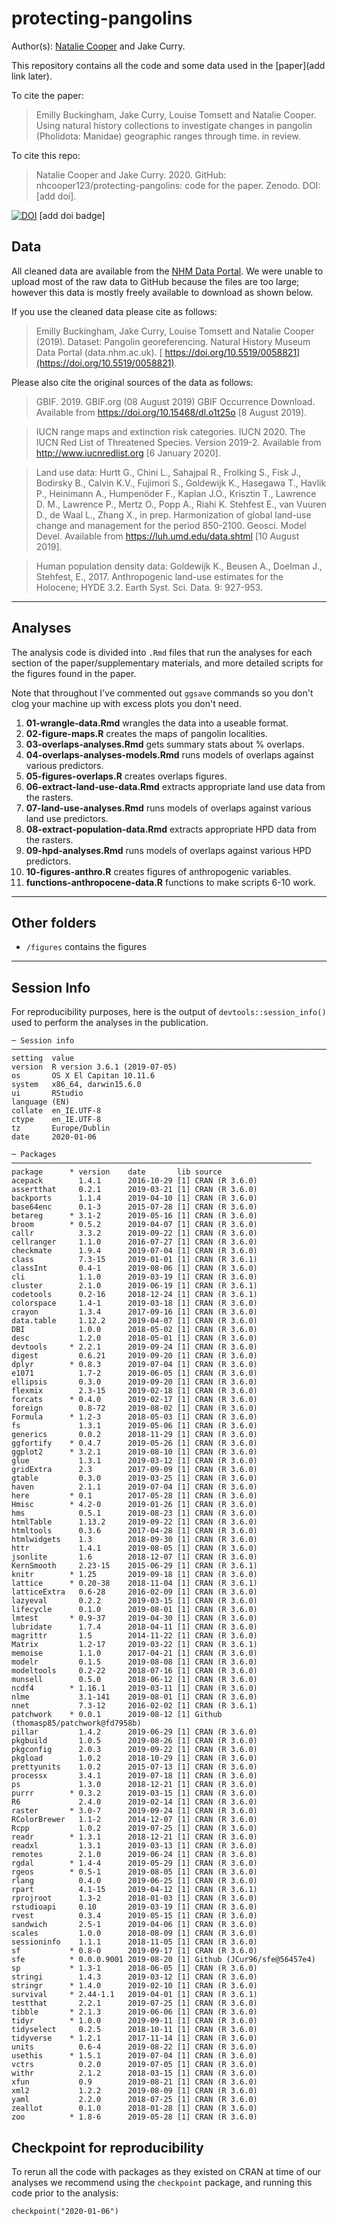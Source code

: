 # protecting-pangolins

Author(s): [Natalie Cooper](mailto:natalie.cooper.@nhm.ac.uk) and Jake Curry.

This repository contains all the code and some data used in the [paper](add link later). 

To cite the paper: 
> Emilly Buckingham, Jake Curry, Louise Tomsett and Natalie Cooper. Using natural history collections to investigate changes in pangolin (Pholidota: Manidae) geographic ranges through time. in review.

To cite this repo: 
> Natalie Cooper and Jake Curry. 2020. GitHub: nhcooper123/protecting-pangolins: code for the paper. Zenodo. DOI: [add doi].

[![DOI](https://zenodo.org/badge/161480153.svg)](https://zenodo.org/badge/latestdoi/161480153) [add doi badge]

## Data
All cleaned data are available from the [NHM Data Portal](https://doi.org/10.5519/0065209).
We were unable to upload most of the raw data to GitHub because the files are too large; however this data is mostly freely available to download as shown below.

If you use the cleaned data please cite as follows: 
> Emilly Buckingham, Jake Curry, Louise Tomsett and Natalie Cooper (2019). Dataset: Pangolin georeferencing. Natural History Museum Data Portal (data.nhm.ac.uk). [ https://doi.org/10.5519/0058821](https://doi.org/10.5519/0058821).

Please also cite the original sources of the data as follows:

> GBIF. 2019. GBIF.org (08 August 2019) GBIF Occurrence Download. Available from https://doi.org/10.15468/dl.o1t25o [8 August 2019].

> IUCN range maps and extinction risk categories. IUCN 2020. The IUCN Red List of Threatened Species. Version 2019-2. Available from http://www.iucnredlist.org [6 January 2020].

> Land use data: Hurtt G., Chini L., Sahajpal R., Frolking S., Fisk J., Bodirsky B., Calvin K.V., Fujimori S., Goldewijk K., Hasegawa T., Havlik P., Heinimann A., Humpenöder F., Kaplan J.O., Krisztin T., Lawrence D. M., Lawrence P., Mertz O., Popp A., Riahi K. Stehfest E., van Vuuren D., de Waal L., Zhang X., in prep. Harmonization of global land-use change and management for the period 850-2100. Geosci. Model Devel. Available from https://luh.umd.edu/data.shtml [10 August 2019].

> Human population density data: Goldewijk K., Beusen A., Doelman J., Stehfest, E., 2017. Anthropogenic land-use estimates for the Holocene; HYDE 3.2. Earth Syst. Sci. Data. 9: 927-953.

-------
## Analyses
The analysis code is divided into `.Rmd` files that run the analyses for each section of the paper/supplementary materials, and more detailed scripts for the figures found in the paper.

Note that throughout I've commented out `ggsave` commands so you don't clog your machine up with excess plots you don't need.

1. **01-wrangle-data.Rmd** wrangles the data into a useable format.
1. **02-figure-maps.R** creates the maps of pangolin localities.
1. **03-overlaps-analyses.Rmd** gets summary stats about % overlaps.
1. **04-overlaps-analyses-models.Rmd** runs models of overlaps against various predictors.
1. **05-figures-overlaps.R** creates overlaps figures.
1. **06-extract-land-use-data.Rmd** extracts appropriate land use data from the rasters.
1. **07-land-use-analyses.Rmd** runs models of overlaps against various land use predictors.
1. **08-extract-population-data.Rmd** extracts appropriate HPD data from the rasters.
1. **09-hpd-analyses.Rmd** runs models of overlaps against various HPD predictors.
1. **10-figures-anthro.R** creates figures of anthropogenic variables.
1. **functions-anthropocene-data.R** functions to make scripts 6-10 work.

-------
## Other folders

* `/figures` contains the figures

-------
## Session Info
For reproducibility purposes, here is the output of `devtools::session_info()` used to perform the analyses in the publication.

    ─ Session info ────────────────────────────────────────────────────────────────────────────────
    setting  value                       
    version  R version 3.6.1 (2019-07-05)
    os       OS X El Capitan 10.11.6     
    system   x86_64, darwin15.6.0        
    ui       RStudio                     
    language (EN)                        
    collate  en_IE.UTF-8                 
    ctype    en_IE.UTF-8                 
    tz       Europe/Dublin               
    date     2020-01-06                  

    ─ Packages ───────────────────────────────────────────────────────────────────
    package      * version    date       lib source 
    acepack        1.4.1      2016-10-29 [1] CRAN (R 3.6.0)                      
    assertthat     0.2.1      2019-03-21 [1] CRAN (R 3.6.0)                      
    backports      1.1.4      2019-04-10 [1] CRAN (R 3.6.0)                      
    base64enc      0.1-3      2015-07-28 [1] CRAN (R 3.6.0)                      
    betareg      * 3.1-2      2019-05-16 [1] CRAN (R 3.6.0)                      
    broom        * 0.5.2      2019-04-07 [1] CRAN (R 3.6.0)                      
    callr          3.3.2      2019-09-22 [1] CRAN (R 3.6.0)                      
    cellranger     1.1.0      2016-07-27 [1] CRAN (R 3.6.0)                      
    checkmate      1.9.4      2019-07-04 [1] CRAN (R 3.6.0)                      
    class          7.3-15     2019-01-01 [1] CRAN (R 3.6.1)                      
    classInt       0.4-1      2019-08-06 [1] CRAN (R 3.6.0)                      
    cli            1.1.0      2019-03-19 [1] CRAN (R 3.6.0)                      
    cluster        2.1.0      2019-06-19 [1] CRAN (R 3.6.1)                      
    codetools      0.2-16     2018-12-24 [1] CRAN (R 3.6.1)                      
    colorspace     1.4-1      2019-03-18 [1] CRAN (R 3.6.0)                      
    crayon         1.3.4      2017-09-16 [1] CRAN (R 3.6.0)                      
    data.table     1.12.2     2019-04-07 [1] CRAN (R 3.6.0)                      
    DBI            1.0.0      2018-05-02 [1] CRAN (R 3.6.0)                      
    desc           1.2.0      2018-05-01 [1] CRAN (R 3.6.0)                      
    devtools     * 2.2.1      2019-09-24 [1] CRAN (R 3.6.0)                      
    digest         0.6.21     2019-09-20 [1] CRAN (R 3.6.0)                      
    dplyr        * 0.8.3      2019-07-04 [1] CRAN (R 3.6.0)                      
    e1071          1.7-2      2019-06-05 [1] CRAN (R 3.6.0)                      
    ellipsis       0.3.0      2019-09-20 [1] CRAN (R 3.6.0)                      
    flexmix        2.3-15     2019-02-18 [1] CRAN (R 3.6.0)                      
    forcats      * 0.4.0      2019-02-17 [1] CRAN (R 3.6.0)                      
    foreign        0.8-72     2019-08-02 [1] CRAN (R 3.6.0)                      
    Formula      * 1.2-3      2018-05-03 [1] CRAN (R 3.6.0)                      
    fs             1.3.1      2019-05-06 [1] CRAN (R 3.6.0)                      
    generics       0.0.2      2018-11-29 [1] CRAN (R 3.6.0)                      
    ggfortify    * 0.4.7      2019-05-26 [1] CRAN (R 3.6.0)                      
    ggplot2      * 3.2.1      2019-08-10 [1] CRAN (R 3.6.0)                      
    glue           1.3.1      2019-03-12 [1] CRAN (R 3.6.0)                      
    gridExtra      2.3        2017-09-09 [1] CRAN (R 3.6.0)                      
    gtable         0.3.0      2019-03-25 [1] CRAN (R 3.6.0)                      
    haven          2.1.1      2019-07-04 [1] CRAN (R 3.6.0)                      
    here         * 0.1        2017-05-28 [1] CRAN (R 3.6.0)                      
    Hmisc        * 4.2-0      2019-01-26 [1] CRAN (R 3.6.0)                      
    hms            0.5.1      2019-08-23 [1] CRAN (R 3.6.0)                      
    htmlTable      1.13.2     2019-09-22 [1] CRAN (R 3.6.0)                      
    htmltools      0.3.6      2017-04-28 [1] CRAN (R 3.6.0)                      
    htmlwidgets    1.3        2018-09-30 [1] CRAN (R 3.6.0)                      
    httr           1.4.1      2019-08-05 [1] CRAN (R 3.6.0)                      
    jsonlite       1.6        2018-12-07 [1] CRAN (R 3.6.0)                      
    KernSmooth     2.23-15    2015-06-29 [1] CRAN (R 3.6.1)                      
    knitr        * 1.25       2019-09-18 [1] CRAN (R 3.6.0)                      
    lattice      * 0.20-38    2018-11-04 [1] CRAN (R 3.6.1)                      
    latticeExtra   0.6-28     2016-02-09 [1] CRAN (R 3.6.0)                      
    lazyeval       0.2.2      2019-03-15 [1] CRAN (R 3.6.0)                      
    lifecycle      0.1.0      2019-08-01 [1] CRAN (R 3.6.0)                      
    lmtest       * 0.9-37     2019-04-30 [1] CRAN (R 3.6.0)                      
    lubridate      1.7.4      2018-04-11 [1] CRAN (R 3.6.0)                      
    magrittr       1.5        2014-11-22 [1] CRAN (R 3.6.0)                      
    Matrix         1.2-17     2019-03-22 [1] CRAN (R 3.6.1)                      
    memoise        1.1.0      2017-04-21 [1] CRAN (R 3.6.0)                      
    modelr         0.1.5      2019-08-08 [1] CRAN (R 3.6.0)                      
    modeltools     0.2-22     2018-07-16 [1] CRAN (R 3.6.0)                      
    munsell        0.5.0      2018-06-12 [1] CRAN (R 3.6.0)                      
    ncdf4        * 1.16.1     2019-03-11 [1] CRAN (R 3.6.0)                      
    nlme           3.1-141    2019-08-01 [1] CRAN (R 3.6.0)                      
    nnet           7.3-12     2016-02-02 [1] CRAN (R 3.6.1)                      
    patchwork    * 0.0.1      2019-08-12 [1] Github (thomasp85/patchwork@fd7958b)
    pillar         1.4.2      2019-06-29 [1] CRAN (R 3.6.0)                      
    pkgbuild       1.0.5      2019-08-26 [1] CRAN (R 3.6.0)                      
    pkgconfig      2.0.3      2019-09-22 [1] CRAN (R 3.6.0)                      
    pkgload        1.0.2      2018-10-29 [1] CRAN (R 3.6.0)                      
    prettyunits    1.0.2      2015-07-13 [1] CRAN (R 3.6.0)                      
    processx       3.4.1      2019-07-18 [1] CRAN (R 3.6.0)                      
    ps             1.3.0      2018-12-21 [1] CRAN (R 3.6.0)                      
    purrr        * 0.3.2      2019-03-15 [1] CRAN (R 3.6.0)                      
    R6             2.4.0      2019-02-14 [1] CRAN (R 3.6.0)                      
    raster       * 3.0-7      2019-09-24 [1] CRAN (R 3.6.0)                      
    RColorBrewer   1.1-2      2014-12-07 [1] CRAN (R 3.6.0)                      
    Rcpp           1.0.2      2019-07-25 [1] CRAN (R 3.6.0)                      
    readr        * 1.3.1      2018-12-21 [1] CRAN (R 3.6.0)                      
    readxl         1.3.1      2019-03-13 [1] CRAN (R 3.6.0)                      
    remotes        2.1.0      2019-06-24 [1] CRAN (R 3.6.0)                      
    rgdal        * 1.4-4      2019-05-29 [1] CRAN (R 3.6.0)                      
    rgeos        * 0.5-1      2019-08-05 [1] CRAN (R 3.6.0)                      
    rlang          0.4.0      2019-06-25 [1] CRAN (R 3.6.0)                      
    rpart          4.1-15     2019-04-12 [1] CRAN (R 3.6.1)                      
    rprojroot      1.3-2      2018-01-03 [1] CRAN (R 3.6.0)                      
    rstudioapi     0.10       2019-03-19 [1] CRAN (R 3.6.0)                      
    rvest          0.3.4      2019-05-15 [1] CRAN (R 3.6.0)                      
    sandwich       2.5-1      2019-04-06 [1] CRAN (R 3.6.0)                      
    scales         1.0.0      2018-08-09 [1] CRAN (R 3.6.0)                      
    sessioninfo    1.1.1      2018-11-05 [1] CRAN (R 3.6.0)                      
    sf           * 0.8-0      2019-09-17 [1] CRAN (R 3.6.0)                      
    sfe          * 0.0.0.9001 2019-08-20 [1] Github (JCur96/sfe@56457e4)         
    sp           * 1.3-1      2018-06-05 [1] CRAN (R 3.6.0)                      
    stringi        1.4.3      2019-03-12 [1] CRAN (R 3.6.0)                      
    stringr      * 1.4.0      2019-02-10 [1] CRAN (R 3.6.0)                      
    survival     * 2.44-1.1   2019-04-01 [1] CRAN (R 3.6.1)                      
    testthat       2.2.1      2019-07-25 [1] CRAN (R 3.6.0)                      
    tibble       * 2.1.3      2019-06-06 [1] CRAN (R 3.6.0)                      
    tidyr        * 1.0.0      2019-09-11 [1] CRAN (R 3.6.0)                      
    tidyselect     0.2.5      2018-10-11 [1] CRAN (R 3.6.0)                      
    tidyverse    * 1.2.1      2017-11-14 [1] CRAN (R 3.6.0)                      
    units          0.6-4      2019-08-22 [1] CRAN (R 3.6.0)                      
    usethis      * 1.5.1      2019-07-04 [1] CRAN (R 3.6.0)                      
    vctrs          0.2.0      2019-07-05 [1] CRAN (R 3.6.0)                      
    withr          2.1.2      2018-03-15 [1] CRAN (R 3.6.0)                      
    xfun           0.9        2019-08-21 [1] CRAN (R 3.6.0)                      
    xml2           1.2.2      2019-08-09 [1] CRAN (R 3.6.0)                      
    yaml           2.2.0      2018-07-25 [1] CRAN (R 3.6.0)                      
    zeallot        0.1.0      2018-01-28 [1] CRAN (R 3.6.0)                      
    zoo          * 1.8-6      2019-05-28 [1] CRAN (R 3.6.0)

## Checkpoint for reproducibility
To rerun all the code with packages as they existed on CRAN at time of our analyses we recommend using the `checkpoint` package, and running this code prior to the analysis:

```{r}
checkpoint("2020-01-06")
```
